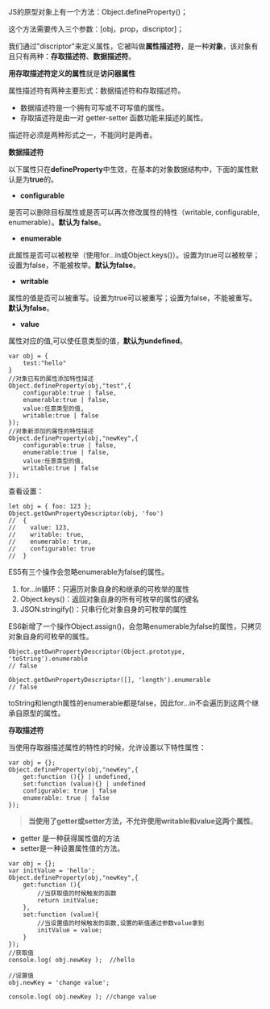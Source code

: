 JS的原型对象上有一个方法：Object.defineProperty()；

这个方法需要传入三个参数：[obj，prop，discriptor]；

我们通过"discriptor"来定义属性，它被叫做**属性描述符**，是一种**对象**，该对象有且只有两种：**存取描述符**、**数据描述符**。

**用存取描述符定义的属性**就是**访问器属性**

属性描述符有两种主要形式：数据描述符和存取描述符。

- 数据描述符是一个拥有可写或不可写值的属性。
- 存取描述符是由一对 getter-setter 函数功能来描述的属性。

描述符必须是两种形式之一，不能同时是两者。

**数据描述符**

以下属性只在**defineProperty**中生效，在基本的对象数据结构中，下面的属性默认是为**true**的。

- **configurable**

是否可以删除目标属性或是否可以再次修改属性的特性（writable, configurable, enumerable）。**默认为 false**。

- **enumerable**

此属性是否可以被枚举（使用for...in或Object.keys()）。设置为true可以被枚举；设置为false，不能被枚举。**默认为false**。

- **writable**

属性的值是否可以被重写。设置为true可以被重写；设置为false，不能被重写。**默认为false**。

- **value**

属性对应的值,可以使任意类型的值，**默认为undefined**。

```text
var obj = {
    test:"hello"
}
//对象已有的属性添加特性描述
Object.defineProperty(obj,"test",{
    configurable:true | false,
    enumerable:true | false,
    value:任意类型的值,
    writable:true | false
});
//对象新添加的属性的特性描述
Object.defineProperty(obj,"newKey",{
    configurable:true | false,
    enumerable:true | false,
    value:任意类型的值,
    writable:true | false
});
```

查看设置：

```text
let obj = { foo: 123 };
Object.getOwnPropertyDescriptor(obj, 'foo')
//  {
//    value: 123,
//    writable: true,
//    enumerable: true,
//    configurable: true
//  }
```

ES5有三个操作会忽略enumerable为false的属性。

1. for...in循环：只遍历对象自身的和继承的可枚举的属性
2. Object.keys()：返回对象自身的所有可枚举的属性的键名
3. JSON.stringify()：只串行化对象自身的可枚举的属性

ES6新增了一个操作Object.assign()，会忽略enumerable为false的属性，只拷贝对象自身的可枚举的属性。

```text
Object.getOwnPropertyDescriptor(Object.prototype, 'toString').enumerable
// false

Object.getOwnPropertyDescriptor([], 'length').enumerable
// false
```

toString和length属性的enumerable都是false，因此for...in不会遍历到这两个继承自原型的属性。

**存取描述符**

当使用存取器描述属性的特性的时候，允许设置以下特性属性：

```text
var obj = {};
Object.defineProperty(obj,"newKey",{
    get:function (){} | undefined,
    set:function (value){} | undefined
    configurable: true | false
    enumerable: true | false
});
```

> **当使用了getter或setter方法，不允许使用writable和value这两个属性**。

- getter 是一种获得属性值的方法
- setter是一种设置属性值的方法。

```text
var obj = {};
var initValue = 'hello';
Object.defineProperty(obj,"newKey",{
    get:function (){
        //当获取值的时候触发的函数
        return initValue;    
    },
    set:function (value){
        //当设置值的时候触发的函数,设置的新值通过参数value拿到
        initValue = value;
    }
});
//获取值
console.log( obj.newKey );  //hello

//设置值
obj.newKey = 'change value';

console.log( obj.newKey ); //change value
```